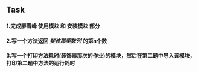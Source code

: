 ## Task

#### 1.完成廖雪峰 **使用模块** 和 **安装模块** 部分
#### 2.写一个方法返回 *斐波那契数列* 的第n个数
#### 3.写一个打印方法耗时(装饰器那次的作业)的模块，然后在第二题中导入该模块，打印第二题中方法的运行耗时